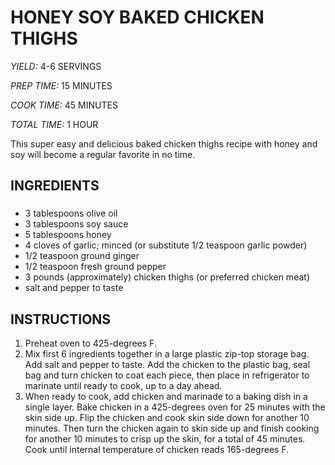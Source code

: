 

# HONEY SOY BAKED CHICKEN THIGHS

*YIELD:* 4-6 SERVINGS

 *PREP TIME:* 15 MINUTES

 *COOK TIME:* 45 MINUTES

 *TOTAL TIME:* 1 HOUR

This super easy and delicious baked chicken thighs recipe with honey and soy will become a regular favorite in no time.

## INGREDIENTS

### 

-  3 tablespoons olive oil
-  3 tablespoons soy sauce
-  5 tablespoons honey
-  4 cloves of garlic; minced (or substitute 1/2 teaspoon garlic powder)
-  1/2 teaspoon ground ginger
-  1/2 teaspoon fresh ground pepper
-  3 pounds (approximately) chicken thighs (or preferred chicken meat)
-  salt and pepper to taste

## INSTRUCTIONS

1. Preheat oven to 425-degrees F.
2. Mix first 6 ingredients together in a large plastic zip-top storage bag. Add salt and pepper to taste. Add the chicken to the plastic bag, seal bag and turn chicken to coat each piece, then place in refrigerator to marinate until ready to cook, up to a day ahead.
3. When ready to cook, add chicken and marinade to a baking dish in a single layer. Bake chicken in a 425-degrees oven for 25 minutes with the skin side up. Flip the chicken and cook skin side down for another 10 minutes. Then turn the chicken again to skin side up and finish cooking for another 10 minutes to crisp up the skin, for a total of 45 minutes. Cook until internal temperature of chicken reads 165-degrees F.